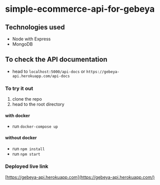 # simple-ecommerce-api-for-gebeya

## Technologies used

 - Node with Express
 - MongoDB

## To check the API documentation
- head to ``` localhost:5000/api-docs ``` or ``` https://gebeya-api.herokuapp.com/api-docs ```

### To try it out

 1.  clone the repo
 2.  head to the root directory

#### with docker

 - run `docker-compose up`

#### without docker

 - run `npm install`
 - run `npm start`

### Deployed live link

 [https://gebeya-api.herokuapp.com](https://gebeya-api.herokuapp.com/)
